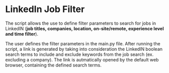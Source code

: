# LinkedIn Job Filter

The script allows the use to define filter parameters to search for jobs in LinkedIN (**job titles, companies, location, on-site/remote, experience level and time filter**).

The user defines the filter parameters in the main.py file. After running the script, a link is generated by taking into consideration the LinkedIN boolean search terms to include and exclude keywords from the job search (ex. excluding a company). 
The link is autmatically opened by the default web browser, containing the defined search terms.
